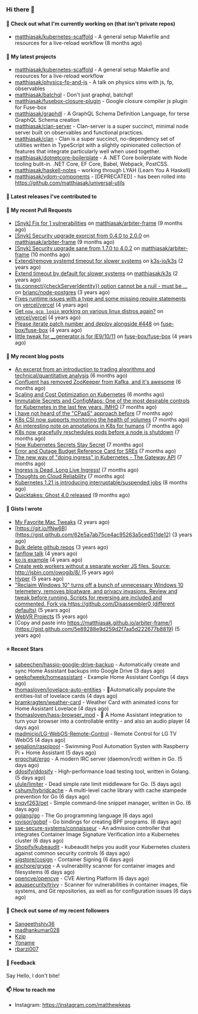 ### Hi there 👋

#### 👷 Check out what I'm currently working on (that isn't private repos)

- [matthiasak/kubernetes-scaffold](https://github.com/matthiasak/kubernetes-scaffold) - A general setup Makefile and resources for a live-reload workflow (8 months ago)

#### 🌱 My latest projects

- [matthiasak/kubernetes-scaffold](https://github.com/matthiasak/kubernetes-scaffold) - A general setup Makefile and resources for a live-reload workflow
- [matthiasak/physics-fp-and-js](https://github.com/matthiasak/physics-fp-and-js) - A talk on physics sims with js, fp, observables
- [matthiasak/batchql](https://github.com/matthiasak/batchql) - Don&#39;t just graphql, batchql!
- [matthiasak/fusebox-closure-plugin](https://github.com/matthiasak/fusebox-closure-plugin) - Google closure compiler js plugin for Fuse-box
- [matthiasak/graphdl](https://github.com/matthiasak/graphdl) - A GraphQL Schema Definition Language, for terse GraphQL Schema creation
- [matthiasak/clan-server](https://github.com/matthiasak/clan-server) - Clan-server is a super succinct, minimal node server built on observables and functional practices.
- [matthiasak/clan](https://github.com/matthiasak/clan) - Clan is a super succinct, no-dependency set of utilities written in TypeScript with a slightly opinionated collection of features that integrate particularly well when used together.
- [matthiasak/dotnetcore-boilerplate](https://github.com/matthiasak/dotnetcore-boilerplate) - A .NET Core boilerplate with Node tooling built-in. .NET Core, EF Core, Babel, Webpack, PostCSS.
- [matthiasak/haskell-notes](https://github.com/matthiasak/haskell-notes) - working through LYAH (Learn You A Haskell)
- [matthiasak/vdom-components](https://github.com/matthiasak/vdom-components) - [DEPRECATED] - has been rolled into https://github.com/matthiasak/universal-utils

#### 🔭 Latest releases I've contributed to


#### 🔨 My recent Pull Requests

- [[Snyk] Fix for 1 vulnerabilities](https://github.com/matthiasak/arbiter-frame/pull/25) on [matthiasak/arbiter-frame](https://github.com/matthiasak/arbiter-frame) (9 months ago)
- [[Snyk] Security upgrade exorcist from 0.4.0 to 2.0.0](https://github.com/matthiasak/arbiter-frame/pull/24) on [matthiasak/arbiter-frame](https://github.com/matthiasak/arbiter-frame) (9 months ago)
- [[Snyk] Security upgrade sane from 1.7.0 to 4.0.2](https://github.com/matthiasak/arbiter-frame/pull/23) on [matthiasak/arbiter-frame](https://github.com/matthiasak/arbiter-frame) (10 months ago)
- [Extend/remove systemd timeout for slower systems](https://github.com/k3s-io/k3s/pull/226) on [k3s-io/k3s](https://github.com/k3s-io/k3s) (2 years ago)
- [Extend timeout by default for slower systems](https://github.com/matthiasak/k3s/pull/1) on [matthiasak/k3s](https://github.com/matthiasak/k3s) (2 years ago)
- [tls.connect({checkServerIdentity}) option cannot be a null - must be …](https://github.com/brianc/node-postgres/pull/1638) on [brianc/node-postgres](https://github.com/brianc/node-postgres) (3 years ago)
- [Fixes runtime issues with a type and some missing require statements](https://github.com/vercel/vercel/pull/946) on [vercel/vercel](https://github.com/vercel/vercel) (4 years ago)
- [Get `now gcp login` working on various linux distros again?](https://github.com/vercel/vercel/pull/944) on [vercel/vercel](https://github.com/vercel/vercel) (4 years ago)
- [Please iterate patch number and deploy alongside #448](https://github.com/fuse-box/fuse-box/pull/450) on [fuse-box/fuse-box](https://github.com/fuse-box/fuse-box) (4 years ago)
- [little tweak for __generator.js for IE9/10/11](https://github.com/fuse-box/fuse-box/pull/448) on [fuse-box/fuse-box](https://github.com/fuse-box/fuse-box) (4 years ago)

#### 📜 My recent blog posts

- [An excerpt from an introduction to trading algorithms and technical/quantitative analysis](https://keas.app/an-excerpt-from-an-introduction-to-trading-algorithms-and-technical-quantitative-analysis/) (6 months ago)
- [Confluent has removed ZooKeeper from Kafka, and it&#39;s awesome](https://keas.app/confluent-has-removed-zookeeper-from-kafka-and-its-awesome/) (6 months ago)
- [Scaling and Cost Optimization on Kubernetes](https://keas.app/scaling-architectures-and-costs/) (6 months ago)
- [Immutable Secrets and ConfigMaps: One of the most desirable controls for Kubernetes in the last few years, IMHO](https://keas.app/immutable-secrets-and-configmaps-one-of-the-most-desirable-controls-for-kubernetes-in-the-last-few-years-imho/) (7 months ago)
- [I have not heard of the &#34;CPaaS&#34; approach before](https://keas.app/i-have-not-heard-of-the-cpaas-approach-before/) (7 months ago)
- [K8s CSI now supports monitoring the health of volumes](https://keas.app/k8s-csi-now-supports-monitoring-the-health-of-volumes/) (7 months ago)
- [An interesting note on annotations in K8s for humans](https://keas.app/an-interesting-note-on-annotations-in-k8s-for-humans/) (7 months ago)
- [K8s now gracefully reschedules pods before a node is shutdown](https://keas.app/k8s-now-gracefully-reschedules-pods-before-a-node-is-shutdown/) (7 months ago)
- [How Kubernetes Secrets Stay Secret](https://keas.app/how-kubernetes-secrets-stay-secret/) (7 months ago)
- [Error and Outage Budget Reference Card for SREs](https://keas.app/error-and-outage-budget-reference-card-for-sres/) (7 months ago)
- [The new way of &#34;doing ingress&#34; in Kubernetes - The Gateway API](https://keas.app/the-new-way-of-doing-ingress-in-kubernetes-the-gateway-api/) (7 months ago)
- [Ingress is Dead, Long Live Ingress!](https://keas.app/ingress-is-dead-long-live-ingress/) (7 months ago)
- [Thoughts on Cloud Reliability](https://keas.app/cloud-operations-checklist/) (7 months ago)
- [Kubernetes 1.21 is introducing interruptable/suspended jobs](https://keas.app/kubernetes-1-21-is-introducing-interruptable-suspended-jobs/) (8 months ago)
- [Quicktakes: Ghost 4.0 released](https://keas.app/quicktakes-ghost-4-0-released/) (9 months ago)

#### 📓 Gists I wrote

- [My Favorite Mac Tweaks](https://gist.github.com/e94e962b3966e7e1015f4a62b5c2e7ff) (2 years ago)
- [https://git.io/fNw6B](https://gist.github.com/62e5a7ab75ce4ac95263a5ced511de12) (3 years ago)
- [Bulk delete github repos](https://gist.github.com/3213ba5e44be3b08bb84fb667d54d1e7) (3 years ago)
- [fanflow talk](https://gist.github.com/e983d8424a1e7d51f0e45f3a844a5b0e) (4 years ago)
- [ko.js example](https://gist.github.com/4a6bf89be55fb8748df99f8fc8d068e1) (4 years ago)
- [Create web workers without a separate worker JS files.
Source: http://jsbin.com/owogib/8/ ](https://gist.github.com/e7a7761a8d695c3f4ad39fc7c191243c) (5 years ago)
- [Hyper](https://gist.github.com/1004db7c17e6549102f764a43d8a602c) (5 years ago)
- [&#34;Reclaim Windows 10&#34; turns off a bunch of unnecessary Windows 10 telemetery, removes bloatware, and privacy invasions. Review and tweak before running. Scripts for reversing are included and commented. Fork via https://github.com/Disassembler0 (different defaults)](https://gist.github.com/8f110d34c51b6aca60b4e7291155b92e) (5 years ago)
- [WebVR Projects](https://gist.github.com/5771cff8f97e927d73233807d8cb968c) (5 years ago)
- [Copy and paste into https://matthiasak.github.io/arbiter-frame/](https://gist.github.com/5e89288e9d259d2f7aa5d222677b8819) (5 years ago)

#### ⭐ Recent Stars

- [sabeechen/hassio-google-drive-backup](https://github.com/sabeechen/hassio-google-drive-backup) - Automatically create and sync Home Assistant backups into Google Drive (3 days ago)
- [geekofweek/homeassistant](https://github.com/geekofweek/homeassistant) - Example Home Assistant Configs (4 days ago)
- [thomasloven/lovelace-auto-entities](https://github.com/thomasloven/lovelace-auto-entities) - 🔹Automatically populate the entities-list of lovelace cards (4 days ago)
- [bramkragten/weather-card](https://github.com/bramkragten/weather-card) - Weather Card with animated icons for Home Assistant Lovelace (4 days ago)
- [thomasloven/hass-browser_mod](https://github.com/thomasloven/hass-browser_mod) - 🔹 A Home Assistant integration to turn your browser into a controllable entity - and also an audio player (4 days ago)
- [madmicio/LG-WebOS-Remote-Control](https://github.com/madmicio/LG-WebOS-Remote-Control) - Remote Control for LG TV WebOS (4 days ago)
- [segalion/raspipool](https://github.com/segalion/raspipool) - Swimming Pool Automation Systen with Raspberry Pi &#43; Home Assistant (5 days ago)
- [ergochat/ergo](https://github.com/ergochat/ergo) - A modern IRC server (daemon/ircd) written in Go. (5 days ago)
- [ddosify/ddosify](https://github.com/ddosify/ddosify) - High-performance load testing tool, written in Golang. (5 days ago)
- [ulule/limiter](https://github.com/ulule/limiter) - Dead simple rate limit middleware for Go. (5 days ago)
- [cshum/hybridcache](https://github.com/cshum/hybridcache) - A multi-level cache library with cache stampede prevention for Go (6 days ago)
- [knqyf263/pet](https://github.com/knqyf263/pet) - Simple command-line snippet manager, written in Go. (6 days ago)
- [golang/go](https://github.com/golang/go) - The Go programming language (6 days ago)
- [iovisor/gobpf](https://github.com/iovisor/gobpf) - Go bindings for creating BPF programs. (6 days ago)
- [sse-secure-systems/connaisseur](https://github.com/sse-secure-systems/connaisseur) - An admission controller that integrates Container Image Signature Verification into a Kubernetes cluster (6 days ago)
- [Shopify/kubeaudit](https://github.com/Shopify/kubeaudit) - kubeaudit helps you audit your Kubernetes clusters against common security controls (6 days ago)
- [sigstore/cosign](https://github.com/sigstore/cosign) - Container Signing (6 days ago)
- [anchore/grype](https://github.com/anchore/grype) - A vulnerability scanner for container images and filesystems (6 days ago)
- [opencve/opencve](https://github.com/opencve/opencve) - CVE Alerting Platform (6 days ago)
- [aquasecurity/trivy](https://github.com/aquasecurity/trivy) - Scanner for vulnerabilities in container images, file systems, and Git repositories, as well as for configuration issues (6 days ago)

#### 👯 Check out some of my recent followers

- [Sangeethshiv36](https://github.com/Sangeethshiv36)
- [madhankumar028](https://github.com/madhankumar028)
- [Kzip](https://github.com/Kzip)
- [Yoname](https://github.com/Yoname)
- [rbarzi007](https://github.com/rbarzi007)

#### 💬 Feedback

Say Hello, I don't bite!

#### 📫 How to reach me

- Instagram: https://instagram.com/matthewkeas

